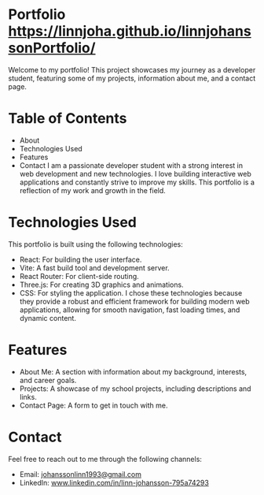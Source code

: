 # Portfolio https://linnjoha.github.io/linnjohanssonPortfolio/

Welcome to my portfolio! This project showcases my journey as a developer student, featuring some of my projects, information about me, and a contact page.

# Table of Contents
- About
- Technologies Used
- Features
- Contact
I am a passionate developer student with a strong interest in web development and new technologies. I love building interactive web applications and constantly strive to improve my skills. This portfolio is a reflection of my work and growth in the field.

# Technologies Used
This portfolio is built using the following technologies:

- React: For building the user interface.
- Vite: A fast build tool and development server.
- React Router: For client-side routing.
- Three.js: For creating 3D graphics and animations.
- CSS: For styling the application.
I chose these technologies because they provide a robust and efficient framework for building modern web applications, allowing for smooth navigation, fast loading times, and dynamic content.

# Features
- About Me: A section with information about my background, interests, and career goals.
- Projects: A showcase of my school projects, including descriptions and links.
- Contact Page: A form to get in touch with me.



# Contact
Feel free to reach out to me through the following channels:

- Email: johanssonlinn1993@gmail.com
- LinkedIn: www.linkedin.com/in/linn-johansson-795a74293
